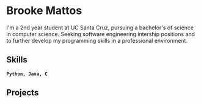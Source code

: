 # Brooke Mattos

I'm a 2nd year student at UC Santa Cruz, pursuing a bachelor's of science in computer science. Seeking software engineering intership positions and to further develop my programming skills in a professional environment.

## Skills
**`Python, Java, C`**

## Projects
